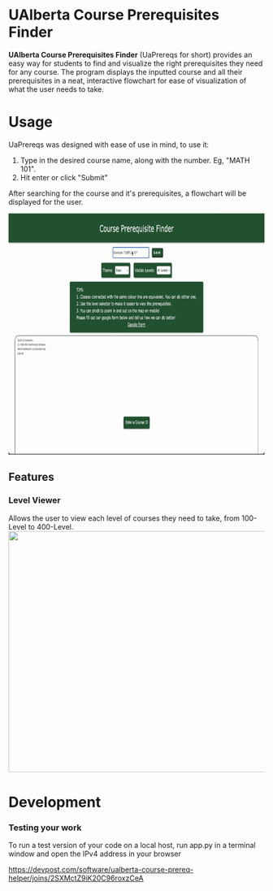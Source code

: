 # UAlberta Course Prerequisites Finder
**UAlberta Course Prerequisites Finder** (UaPrereqs for short) provides an easy way for students to find and visualize the right prerequisites they need for any course. The program displays the inputted course and all their prerequisites in a neat, interactive flowchart for ease of visualization of what the user needs to take.


# Usage

UaPrereqs was designed with ease of use in mind, to use it:

 1. Type in the desired course name, along with the number. Eg, "MATH 101".
 2. Hit enter or click "Submit"

After searching for the course and it's prerequisites, a flowchart will be displayed for the user.

<img src="https://github.com/ConnorMcDonalds97/Ualberta-Course-Prerequisite-Finder/blob/READMEUpdate/Assets/Usage%20Clip.gif" width="838" height="475"/>

## Features

### Level Viewer
Allows the user to view each level of courses they need to take, from 100-Level to 400-Level.
<img src="https://github.com/ConnorMcDonalds97/Ualberta-Course-Prerequisite-Finder/blob/READMEUpdate/Assets/LevelViewerClip.gif" width="838" height="475"/>

# Development

### Testing your work
To run a test version of your code on a local host, run app.py in a terminal window and open the IPv4 address in your browser

https://devpost.com/software/ualberta-course-prereq-helper/joins/2SXMctZ9iK20C96roxzCeA
